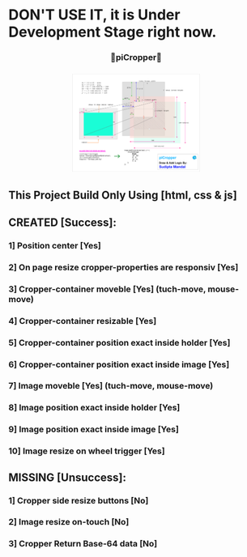 # DON'T USE IT, it is Under Development Stage right now.


<h3 align="center">
  🔆piCropper🔆
</h3>
<h3 align="center">
<img src="./Algorithm/Group 40.png" alt='emoji' width="50%" height="50%">
</h3>

## This Project Build Only Using [html, css & js]

## CREATED [Success]:
### 1] Position center [Yes]
### 2] On page resize cropper-properties are responsiv [Yes]
### 3] Cropper-container moveble [Yes] (tuch-move, mouse-move)
### 4] Cropper-container resizable [Yes]
### 5] Cropper-container position exact inside holder [Yes]
### 6] Cropper-container position exact inside image [Yes]
### 7] Image moveble [Yes] (tuch-move, mouse-move)
### 8] Image position exact inside holder [Yes]
### 9] Image position exact inside image [Yes]
### 10] Image resize on wheel trigger [Yes]


## MISSING [Unsuccess]:
### 1] Cropper side resize buttons [No]
### 2] Image resize on-touch [No]
### 3] Cropper Return Base-64 data [No]